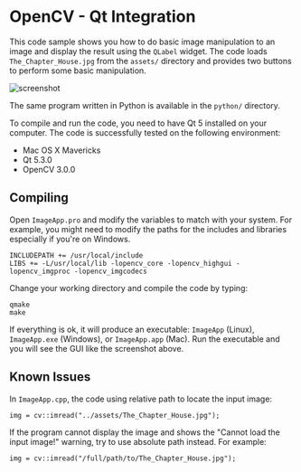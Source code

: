 OpenCV - Qt Integration
=======================

This code sample shows you how to do basic image manipulation to an image and display the result using the `QLabel` widget. The code loads `The_Chapter_House.jpg` from the `assets/` directory and provides two buttons to perform some basic manipulation.

![screenshot](http://i.imgur.com/OPCiEw8.png)

The same program written in Python is available in the `python/` directory.

To compile and run the code, you need to have Qt 5 installed on your computer. The code is successfully tested on the following environment:

 - Mac OS X Mavericks
 - Qt 5.3.0
 - OpenCV 3.0.0

Compiling
---------

Open `ImageApp.pro` and modify the variables to match with your system. For example, you might need to modify the paths for the includes and libraries especially if you're on Windows.

    INCLUDEPATH += /usr/local/include
    LIBS += -L/usr/local/lib -lopencv_core -lopencv_highgui -lopencv_imgproc -lopencv_imgcodecs

Change your working directory and compile the code by typing:

    qmake
    make

If everything is ok, it will produce an executable: `ImageApp` (Linux), `ImageApp.exe` (Windows), or `ImageApp.app` (Mac). Run the executable and you will see the GUI like the screenshot above.

Known Issues
------------

In `ImageApp.cpp`, the code using relative path to locate the input image:

    img = cv::imread("../assets/The_Chapter_House.jpg");

If the program cannot display the image and shows the "Cannot load the input image!" warning, try to use absolute path instead. For example:

    img = cv::imread("/full/path/to/The_Chapter_House.jpg");
